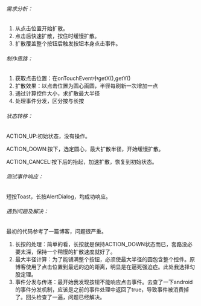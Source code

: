 ###### 需求分析：
1. 从点击位置开始扩散。
2. 点击后快速扩散，按住时缓慢扩散。
3. 扩散覆盖整个按钮后触发按钮本身点击事件。

###### 制作思路：
1. 获取点击位置：在onTouchEvent中getX(),getY()
2. 扩散效果：以点击位置为圆心画圆，半径每刷新一次增加一点
3. 通过计算控件大小，求扩散最大半径
4. 处理事件分发，区分按与长按

###### 状态转移：
ACTION_UP:初始状态，没有操作。

ACTION_DOWN:按下，选定圆心，最大扩散半径，开始缓慢扩散。

ACTION_CANCEL:按下后的抬起，加速扩散，恢复到初始状态。

###### 测试事件响应：
短按Toast，长按AlertDialog，均成功响应。

###### 遇到问题及解决：
最初的代码参考了一篇博客，问题很严重。
1. 长按的处理：简单的看，长按就是保持ACTION_DOWN状态而已，套路没必要太深，保持一个稍慢的扩散速度就好了。
2. 最大半径计算：为了能铺满整个按钮，必须使最大半径的圆包含整个控件。原博客使用了点击位置到最远的边的距离，明显是在逼死强迫症。此处我选择勾股定理。
3. 事件分发与传递：最开始我发现按钮不能响应点击事件。去查了一下android的事件分发机制，应该是之前的事件处理中返回了true，导致事件被消费掉了。回头检查了一遍，问题已经解决。
